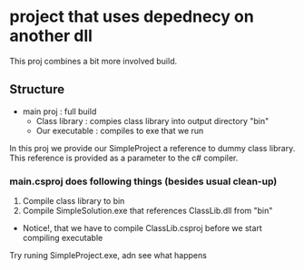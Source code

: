 # project that uses depednecy on another dll

This proj combines a bit more involved build.

## Structure

 - main proj : full build
    - Class library : compies class library into output directory "bin"
    - Our executable : compiles to exe that we run

In this proj we provide our SimpleProject a reference to dummy class library.
This reference is provided as a parameter to the c# compiler.

### main.csproj does following things (besides usual clean-up)
1. Compile class library to bin
2. Compile SimpleSolution.exe that references ClassLib.dll from "bin"
 - Notice!, that we have to compile ClassLib.csproj before we start compiling executable

Try runing SimpleProject.exe, adn see what happens